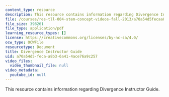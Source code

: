 ```yaml
---
content_type: resource
description: This resource contains information regarding Divergence Instructor Guide.
file: /courses/res-tll-004-stem-concept-videos-fall-2013/a70a54d5fecaa8b36a414ace76a9c257_MITRES_TLL-004F13_Div_IG.pdf
file_size: 398261
file_type: application/pdf
learning_resource_types: []
license: https://creativecommons.org/licenses/by-nc-sa/4.0/
ocw_type: OCWFile
resourcetype: Document
title: Divergence Instructor Guide
uid: a70a54d5-feca-a8b3-6a41-4ace76a9c257
video_files:
  video_thumbnail_file: null
video_metadata:
  youtube_id: null
---
```

This resource contains information regarding Divergence Instructor Guide.
